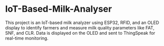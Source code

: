 # IoT-Based-Milk-Analyser
This project is an IoT-based milk analyzer using ESP32, RFID, and an OLED display to identify farmers and measure milk quality parameters like FAT, SNF, and CLR. Data is displayed on the OLED and sent to ThingSpeak for real-time monitoring.
